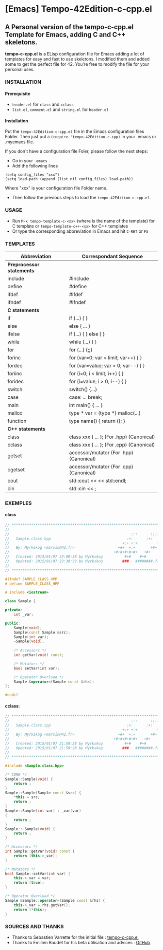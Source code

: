 # [Emacs] Tempo-42Edition-c-cpp.el
## A Personal version of the tempo-c-cpp.el Template for Emacs, adding C and C++ skeletons.
**tempo-c-cpp.el** is a ELisp configuration file for Emacs adding a lot of templates for easy and fast to use skeletons.
I modified them and added some to get the perfect file for 42.
You're free to modify the file for your personal uses.

### INSTALLATION
#### Prerequisite
- `header.el` for `class` and `cclass`
- `list.el`, `comment.el` and `string.el` for `header.el`

#### Installation
Put the `tempo-42Edition-c-cpp.el` file in the Emacs configuration files Folder.
Then just put a `(require 'tempo-42Edition-c-cpp)` in your .emacs or .myemacs file.

If you don't have a configuration file Foler, please follow the next steps:
- Go in your `.emacs`
- Add the following lines
```
(setq config_files "xxx")
(setq load-path (append (list nil config_files) load-path))
```
Where "xxx" is your configuration file Folder name.
- Then follow the previous steps to load the `tempo-42Edition-c-cpp.el`.

### USAGE
- Run `M-x tempo-template-c-<xx>` (where <xx> is the name of the template) for C template or `tempo-template-c++-<xx>` for C++ templates
- Or type the corresponding abbreviation in Emacs and hit `C-RET` or `F5`

### TEMPLATES

| Abbreviation| Correspondant Sequence                      |
|-------------|---------------------------------------------|
|    **Preprocessor statements**                            |
|include      |    	#include                                |
|define       |    	#define                                 |
|ifdef        |       	#ifdef                              |
|ifndef       |   	#ifndef                                 |
|   **C statements**                                        |
|if           |	if (...) { }                                |
|else  		  |else { ... }                                 |
|ifelse 	  |if (...) { } else { }                        |
|while        | while (...) { }                             |
|for          |for (...) {;;}                               |
|forinc       |   for (var=0; var < limit; var++) { }       |
|fordec       |   for (var=value; var > 0; var--) { }       |
|foriinc      |   for (i=0; i < limit; i++) { }             |
|foridec      |   for (i=value; i > 0; i--) { }             |
|switch	      | switch() {...}                              |
|case	      | case: ... break;                            |
|main	      |	int main() { ... }                          |
|malloc	      | type * var = (type *) malloc(...)           |
|function     | type name() { return (); }                  |
| **C++ statements**                                        |
|class	      |class xxx { ... }; (For .hpp) (Canonical)    |
|cclass       |   class xxx { ... }; (For .cpp) (Canonical) |
|getset	      | accessor/mutator   (For .hpp) (Canonical)   |
|cgetset      |   accessor/mutator   (For .cpp) (Canonical) |
|cout         |   std::cout <<  << std::endl;               |
|cin          |   std::cin << ;                             |

### EXEMPLES
#### class
```c++
// ************************************************************************** //
//                                                                            //
//                                                        :::      ::::::::   //
//   Sample.class.hpp                                   :+:      :+:    :+:   //
//                                                    +:+ +:+         +:+     //
//   By: Myrkskog <marvin@42.fr>                    +#+  +:+       +#+        //
//                                                +#+#+#+#+#+   +#+           //
//   Created: 2015/01/07 22:00:38 by Myrkskog          #+#    #+#             //
//   Updated: 2015/01/07 22:38:32 by Myrkskog         ###   ########.fr       //
//                                                                            //
// ************************************************************************** //

#ifndef SAMPLE_CLASS_HPP
# define SAMPLE_CLASS_HPP

# include <iostream>

class Sample {

private:
    int _var;

public:
    Sample(void);
    Sample(const Sample &src);
    Sample(int var);
    ~Sample(void);
    
    /* Accessors */
    int getVar(void) const;

    /* Mutators */
    bool setVar(int var);

    /* Operator Overload */
    Sample &operator=(Sample const &rhs);
};

#endif
```

#### cclass:
```c++
// ************************************************************************** //
//                                                        :::      ::::::::   //
//   Sample.class.cpp                                   :+:      :+:    :+:   //
//                                                    +:+ +:+         +:+     //
//   By: Myrkskog <marvin@42.fr>                    +#+  +:+       +#+        //
//                                                +#+#+#+#+#+   +#+           //
//   Created: 2015/01/07 21:58:28 by Myrkskog          #+#    #+#             //
//   Updated: 2015/01/07 21:58:28 by Myrkskog         ###   ########.fr       //
//                                                                            //
// ************************************************************************** //

#include <Sample.class.hpp>

/* CORE */
Sample::Sample(void) {
    return ;
}
Sample::Sample(Sample const &src) {
    *this = src;
    return ;
}
Sample::Sample(int var) : _var(var)
{
    return ;
}
Sample::~Sample(void) {
    return ;
}

/* Accessors */
int Sample::getVar(void) const {
    return (this->_var);
}

/* Mutators */
bool Sample::setVar(int var) {
    this->_var = var;
    return (true);
}

/* Operator Overload */
Sample &Sample::operator=(Sample const &rhs) {
    this->_var = rhs.getVar();
    return (*this);
}
```

### SOURCES AND THANKS
- Thanks to Sebastien Varrette for the initial file : [tempo-c-cpp.el](http://www.emacswiki.org/emacs/tempo-c-cpp.el)
- Thanks to Emilien Baudet for his beta utilisation and advices : [GitHub](https://github.com/ebaudet)
